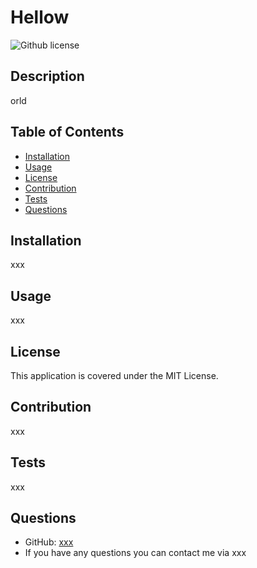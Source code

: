 # Hellow
![Github license](https://img.shields.io/badge/License-MIT-yellow.svg)

## Description
orld

## Table of Contents
- [Installation](#installation)
- [Usage](#usage)
- [License](#license)
- [Contribution](#contribution)
- [Tests](#tests)
- [Questions](#questions)

## Installation 
xxx

## Usage 
xxx

## License 
This application is covered under the MIT License.

## Contribution 
xxx

## Tests 
xxx

## Questions
- GitHub: [xxx](https://github.com/xxx)
- If you have any questions you can contact me via xxx

